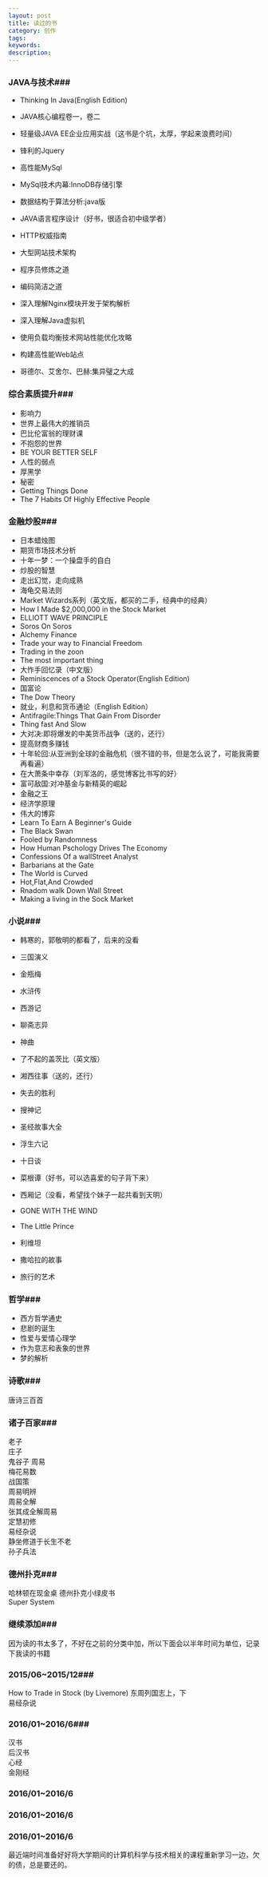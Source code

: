 ```yaml
---
layout: post
title: 读过的书
category: 创作
tags: 
keywords: 
description: 
---
```


### JAVA与技术###

* Thinking In Java(English Edition)		  
* JAVA核心编程卷一，卷二		  
* 轻量级JAVA EE企业应用实战（这书是个坑，太厚，学起来浪费时间）		
* 锋利的Jquery		
* 高性能MySql		
* MySql技术内幕:InnoDB存储引擎		
* 数据结构于算法分析:java版		
* JAVA语言程序设计（好书，很适合初中级学者）		
* HTTP权威指南		
* 大型网站技术架构		
* 程序员修炼之道		
* 编码简洁之道		
* 深入理解Nginx模块开发于架构解析		
* 深入理解Java虚拟机		

* 使用负载均衡技术网站性能优化攻略		
* 构建高性能Web站点		
* 哥德尔、艾舍尔、巴赫:集异璧之大成		

### 综合素质提升###

* 影响力		
* 世界上最伟大的推销员		
* 巴比伦富翁的理财课		
* 不抱怨的世界		
* BE YOUR BETTER SELF		
* 人性的弱点		
* 厚黑学		
* 秘密		
* Getting Things Done		
* The 7 Habits Of Highly Effective People		



### 金融炒股###

* 日本蜡烛图		
* 期货市场技术分析		
* 十年一梦：一个操盘手的自白		
* 炒股的智慧		
* 走出幻觉，走向成熟		
* 海龟交易法则		
* Market Wizards系列（英文版，都买的二手，经典中的经典）		
* How I Made $2,000,000 in the Stock Market		
* ELLIOTT WAVE PRINCIPLE		
* Soros On Soros		
* Alchemy Finance		
* Trade your way to Financial Freedom		
* Trading in the zoon		
* The most important thing		
* 大怍手回忆录（中文版）		
* Reminiscences of a Stock Operator(English Edition)		
* 国富论		
* The Dow Theory		
* 就业，利息和货币通论（English Edition）		
* Antifragile:Things That Gain From Disorder		
* Thing fast And Slow		
* 大对决:即将爆发的中美货币战争（送的，还行）		
* 提高财商多赚钱		
* 十年轮回:从亚洲到全球的金融危机（很不错的书，但是怎么说了，可能我需要再看遍）		
* 在大萧条中幸存（刘军洛的，感觉博客比书写的好）		
* 富可敌国:对冲基金与新精英的崛起		
* 金融之王	
* 经济学原理		
* 伟大的博弈		
* Learn To Earn A Beginner's Guide		
* The Black Swan		
* Fooled by Randomness		
* How Human Pschology Drives The Economy		
* Confessions Of a wallStreet Analyst		
* Barbarians at the Gate		
* The World is Curved		
* Hot,Flat,And Crowded		
* Rnadom walk Down Wall Street		
* Making a living in the Sock Market		


### 小说###


* 韩寒的，郭敬明的都看了，后来的没看		
* 三国演义		
* 金瓶梅		
* 水浒传		
* 西游记		
* 聊斋志异		
* 神曲		


* 了不起的盖茨比（英文版）		
* 湘西往事（送的，还行）		
* 失去的胜利		
* 搜神记		
* 圣经故事大全		
* 浮生六记		
* 十日谈		
* 菜根谭（好书，可以选喜爱的句子背下来）		
* 西厢记（没看，希望找个妹子一起共看到天明）		
* GONE WITH THE WIND		
* The Little Prince		
* 利维坦		
* 撒哈拉的故事		
* 旅行的艺术		



### 哲学###

* 西方哲学通史		
* 悲剧的诞生		
* 性爱与爱情心理学		
* 作为意志和表象的世界		
* 梦的解析		





### 诗歌###

	
唐诗三百首	


### 诸子百家###	


老子	
庄子	
鬼谷子	
周易	
梅花易数		
战国策		
周易明辨		
周易全解		
张其成全解周易		
定慧初修		
易经杂说		
静坐修道于长生不老		
孙子兵法		


### 德州扑克###


哈林顿在现金桌
德州扑克小绿皮书		
Super System		

### 继续添加###
因为读的书太多了，不好在之前的分类中加，所以下面会以半年时间为单位，记录下我读的书籍

### 2015/06~2015/12###
How to Trade in Stock (by Livemore)
东周列国志上，下		
易经杂说		

### 2016/01~2016/6###
汉书		
后汉书		
心经		
金刚经		



### 2016/01~2016/6



### 2016/01~2016/6



### 2016/01~2016/6
最近端时间准备好好将大学期间的计算机科学与技术相关的课程重新学习一边，欠的债，总是要还的。
